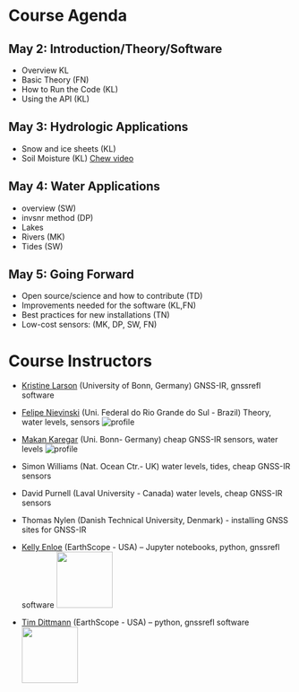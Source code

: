 # Course Agenda

## May 2: Introduction/Theory/Software
- Overview KL
- Basic Theory (FN) 
- How to Run the Code (KL) 
- Using the API (KL)

## May 3: Hydrologic Applications
- Snow and ice sheets (KL) 
- Soil Moisture (KL) [Chew video](https://www.youtube.com/watch?v=ntnqD5O8LLo)            

## May 4: Water Applications
- overview (SW) 
- invsnr method (DP) 
- Lakes 
- Rivers (MK)  
- Tides (SW)                                                                           

## May 5: Going Forward
* Open source/science and how to contribute (TD)
* Improvements needed for the software (KL,FN)
* Best practices for new installations (TN)  
* Low-cost sensors: (MK, DP, SW, FN)

# Course Instructors

* [Kristine Larson](https://github.com/kristinemlarson) (University of Bonn, Germany) GNSS-IR, gnssrefl software

* [Felipe Nievinski](https://github.com/fgnievinski) (Uni. Federal do Rio Grande do Sul - Brazil) Theory, water levels, sensors
![profile](https://github.com/fgnievinski.png)
* [Makan Karegar](https://github.com/MakanAKaregar) (Uni. Bonn- Germany) cheap GNSS-IR sensors, water levels 
![profile](https://github.com/MakanAKaregar.png)
* Simon Williams (Nat. Ocean Ctr.- UK) water levels, tides, cheap GNSS-IR sensors
* David Purnell (Laval University - Canada) water levels, cheap GNSS-IR sensors
* Thomas Nylen (Danish Technical University, Denmark) - installing GNSS sites for GNSS-IR
* [Kelly Enloe](https://github.com/k-enloe) (EarthScope - USA) – Jupyter notebooks, python, gnssrefl software
<image src = "https://gnss-reflections.org/static/images/kellyenloe.jpg" width="100px"></image>
* [Tim Dittmann](https://github.com/timdittmann) (EarthScope - USA) – python, gnssrefl software
<image src = "https://gnss-reflections.org/static/images/tim_dittmann.jpg" width="100px"></image>
